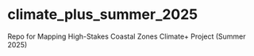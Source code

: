 # climate_plus_summer_2025
Repo for Mapping High-Stakes Coastal Zones Climate+ Project (Summer 2025)
